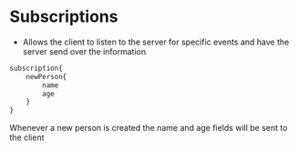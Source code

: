 # Subscriptions

- Allows the client to listen to the server for specific events and have the server send over the information

```javascript
subscription{
    newPerson{
        name
        age
    }
}

```

Whenever a new person is created the name and age fields will be sent to the client
